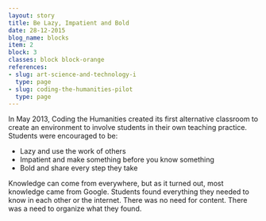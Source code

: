 ```yaml
---
layout: story
title: Be Lazy, Impatient and Bold
date: 28-12-2015
blog_name: blocks
item: 2
block: 3
classes: block block-orange
references:
- slug: art-science-and-technology-i
  type: page
- slug: coding-the-humanities-pilot
  type: page
---
```

In May 2013, Coding the Humanities created its first alternative classroom to create an environment to involve students in their own teaching practice. Students were encouraged to be: 

- Lazy and use the work of others
- Impatient and make something before you know something
- Bold and share every step they take

Knowledge can come from everywhere, but as it turned out, most knowledge came from Google. Students found everything they needed to know in each other or the internet. There was no need for content. There was a need to organize what they found.